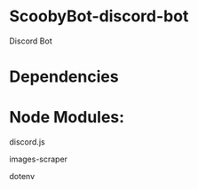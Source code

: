 # ScoobyBot-discord-bot
Discord Bot

# Dependencies 

# Node Modules:

  discord.js

  images-scraper
  
  dotenv
